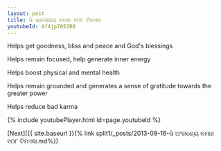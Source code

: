 ```yaml
---
layout: post
title: ଓଁ ଭାତସରାୟ ନମାହ ୧୦୮ ଟିମଏସ
youtubeId: Af4jp70E2B8
---
```

 
 
Helps get goodness, bliss and peace and God's blessings
 
Helps remain focused, help generate inner energy 
 
Helps boost physical and mental health 
 
Helps remain grounded and generates a sense of gratitude towards the greater power 
 
Helps reduce bad karma
 
 
 
 


{% include youtubePlayer.html id=page.youtubeId %}
 
[Next]({{ site.baseurl }}{% link  split1/_posts/2013-09-16-ଓଁ ଅଂରଣ୍ୟେ ନମାହ ୧୦୮ ଟିମଏସ.md%})
 
